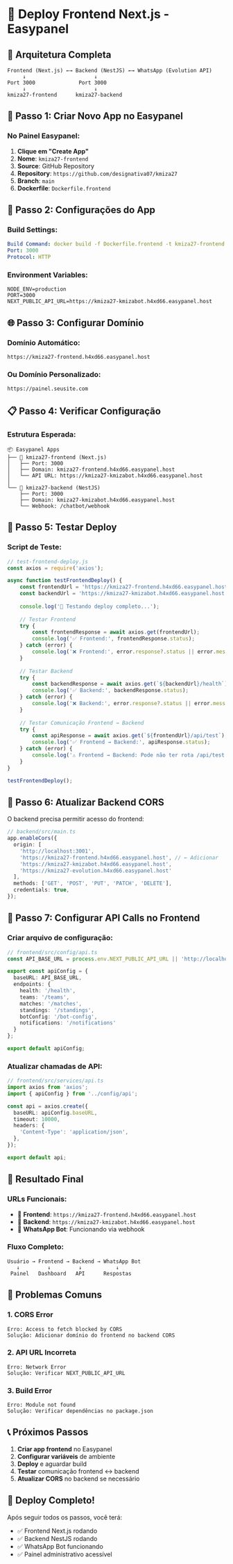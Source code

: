 # 🎨 Deploy Frontend Next.js - Easypanel

## 🎯 **Arquitetura Completa**

```
Frontend (Next.js) ←→ Backend (NestJS) ←→ WhatsApp (Evolution API)
     ↓                      ↓
Port 3000              Port 3000
     ↓                      ↓
kmiza27-frontend      kmiza27-backend
```

## 🚀 **Passo 1: Criar Novo App no Easypanel**

### **No Painel Easypanel:**
1. **Clique em "Create App"**
2. **Nome**: `kmiza27-frontend`
3. **Source**: GitHub Repository
4. **Repository**: `https://github.com/designativa07/kmiza27`
5. **Branch**: `main`
6. **Dockerfile**: `Dockerfile.frontend`

## 🔧 **Passo 2: Configurações do App**

### **Build Settings:**
```yaml
Build Command: docker build -f Dockerfile.frontend -t kmiza27-frontend .
Port: 3000
Protocol: HTTP
```

### **Environment Variables:**
```env
NODE_ENV=production
PORT=3000
NEXT_PUBLIC_API_URL=https://kmiza27-kmizabot.h4xd66.easypanel.host
```

## 🌐 **Passo 3: Configurar Domínio**

### **Domínio Automático:**
```
https://kmiza27-frontend.h4xd66.easypanel.host
```

### **Ou Domínio Personalizado:**
```
https://painel.seusite.com
```

## 📋 **Passo 4: Verificar Configuração**

### **Estrutura Esperada:**
```
📦 Easypanel Apps
├── 🎨 kmiza27-frontend (Next.js)
│   ├── Port: 3000
│   ├── Domain: kmiza27-frontend.h4xd66.easypanel.host
│   └── API URL: https://kmiza27-kmizabot.h4xd66.easypanel.host
│
└── 🔧 kmiza27-backend (NestJS)
    ├── Port: 3000
    ├── Domain: kmiza27-kmizabot.h4xd66.easypanel.host
    └── Webhook: /chatbot/webhook
```

## 🧪 **Passo 5: Testar Deploy**

### **Script de Teste:**
```javascript
// test-frontend-deploy.js
const axios = require('axios');

async function testFrontendDeploy() {
    const frontendUrl = 'https://kmiza27-frontend.h4xd66.easypanel.host';
    const backendUrl = 'https://kmiza27-kmizabot.h4xd66.easypanel.host';
    
    console.log('🧪 Testando deploy completo...');
    
    // Testar Frontend
    try {
        const frontendResponse = await axios.get(frontendUrl);
        console.log('✅ Frontend:', frontendResponse.status);
    } catch (error) {
        console.log('❌ Frontend:', error.response?.status || error.message);
    }
    
    // Testar Backend
    try {
        const backendResponse = await axios.get(`${backendUrl}/health`);
        console.log('✅ Backend:', backendResponse.status);
    } catch (error) {
        console.log('❌ Backend:', error.response?.status || error.message);
    }
    
    // Testar Comunicação Frontend → Backend
    try {
        const apiResponse = await axios.get(`${frontendUrl}/api/test`);
        console.log('✅ Frontend → Backend:', apiResponse.status);
    } catch (error) {
        console.log('⚠️ Frontend → Backend: Pode não ter rota /api/test');
    }
}

testFrontendDeploy();
```

## 🔄 **Passo 6: Atualizar Backend CORS**

O backend precisa permitir acesso do frontend:

```typescript
// backend/src/main.ts
app.enableCors({
  origin: [
    'http://localhost:3001',
    'https://kmiza27-frontend.h4xd66.easypanel.host', // ← Adicionar
    'https://kmiza27-kmizabot.h4xd66.easypanel.host',
    'https://kmiza27-evolution.h4xd66.easypanel.host'
  ],
  methods: ['GET', 'POST', 'PUT', 'PATCH', 'DELETE'],
  credentials: true,
});
```

## 📱 **Passo 7: Configurar API Calls no Frontend**

### **Criar arquivo de configuração:**
```typescript
// frontend/src/config/api.ts
const API_BASE_URL = process.env.NEXT_PUBLIC_API_URL || 'http://localhost:3000';

export const apiConfig = {
  baseURL: API_BASE_URL,
  endpoints: {
    health: '/health',
    teams: '/teams',
    matches: '/matches',
    standings: '/standings',
    botConfig: '/bot-config',
    notifications: '/notifications'
  }
};

export default apiConfig;
```

### **Atualizar chamadas de API:**
```typescript
// frontend/src/services/api.ts
import axios from 'axios';
import { apiConfig } from '../config/api';

const api = axios.create({
  baseURL: apiConfig.baseURL,
  timeout: 10000,
  headers: {
    'Content-Type': 'application/json',
  },
});

export default api;
```

## 🎯 **Resultado Final**

### **URLs Funcionais:**
- 🎨 **Frontend**: `https://kmiza27-frontend.h4xd66.easypanel.host`
- 🔧 **Backend**: `https://kmiza27-kmizabot.h4xd66.easypanel.host`
- 📱 **WhatsApp Bot**: Funcionando via webhook

### **Fluxo Completo:**
```
Usuário → Frontend → Backend → WhatsApp Bot
   ↓         ↓         ↓           ↓
 Painel   Dashboard   API      Respostas
```

## 🚨 **Problemas Comuns**

### **1. CORS Error**
```
Erro: Access to fetch blocked by CORS
Solução: Adicionar domínio do frontend no backend CORS
```

### **2. API URL Incorreta**
```
Erro: Network Error
Solução: Verificar NEXT_PUBLIC_API_URL
```

### **3. Build Error**
```
Erro: Module not found
Solução: Verificar dependências no package.json
```

## 📞 **Próximos Passos**

1. **Criar app frontend** no Easypanel
2. **Configurar variáveis** de ambiente
3. **Deploy** e aguardar build
4. **Testar** comunicação frontend ↔ backend
5. **Atualizar CORS** no backend se necessário

## 🎉 **Deploy Completo!**

Após seguir todos os passos, você terá:
- ✅ Frontend Next.js rodando
- ✅ Backend NestJS rodando  
- ✅ WhatsApp Bot funcionando
- ✅ Painel administrativo acessível 